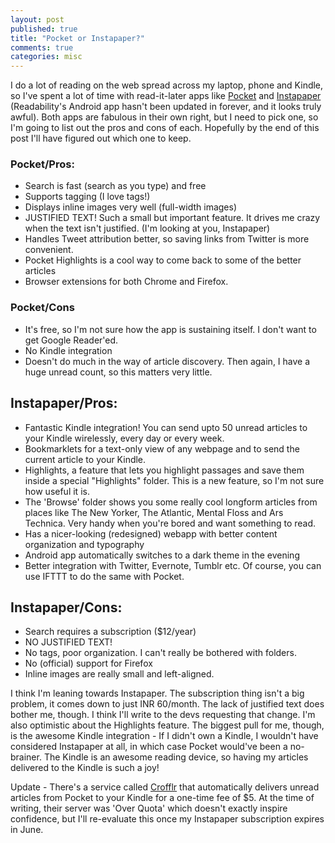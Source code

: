 ```yaml
---
layout: post
published: true
title: "Pocket or Instapaper?"
comments: true
categories: misc
---
```


I do a lot of reading on the web spread across my laptop, phone and Kindle, so I've spent a lot of time with read-it-later apps like [Pocket](http://getpocket.com) and [Instapaper](instapaper.com) (Readability's Android app hasn't been updated in forever, and it looks truly awful). Both apps are fabulous in their own right, but I need to pick one, so I'm going to list out the pros and cons of each. Hopefully by the end of this post I'll have figured out which one to keep.

### Pocket/Pros:

- Search is fast (search as you type) and free
- Supports tagging (I love tags!)
- Displays inline images very well (full-width images)
- JUSTIFIED TEXT! Such a small but important feature. It drives me crazy when the text isn't justified. (I'm looking at you, Instapaper)
- Handles Tweet attribution better, so saving links from Twitter is more convenient.
- Pocket Highlights is a cool way to come back to some of the better articles
- Browser extensions for both Chrome and Firefox.

### Pocket/Cons

- It's free, so I'm not sure how the app is sustaining itself. I don't want to get Google Reader'ed.
- No Kindle integration
- Doesn't do much in the way of article discovery. Then again, I have a huge unread count, so this matters very little.

## Instapaper/Pros:

- Fantastic Kindle integration! You can send upto 50 unread articles to your Kindle wirelessly, every day or every week.
- Bookmarklets for a text-only view of any webpage and to send the current article to your Kindle.
- Highlights, a feature that lets you highlight passages and save them inside a special "Highlights" folder. This is a new feature, so I'm not sure how useful it is.
- The 'Browse' folder shows you some really cool longform articles from places like The New Yorker, The Atlantic, Mental Floss and Ars Technica. Very handy when you're bored and want something to read.
- Has a nicer-looking (redesigned) webapp with better content organization and typography
- Android app automatically switches to a dark theme in the evening
- Better integration with Twitter, Evernote, Tumblr etc. Of course, you can use IFTTT to do the same with Pocket.
 
## Instapaper/Cons:

- Search requires a subscription ($12/year)
- NO JUSTIFIED TEXT!
- No tags, poor organization. I can't really be bothered with folders.
- No (official) support for Firefox
- Inline images are really small and left-aligned.

I think I'm leaning towards Instapaper. The subscription thing isn't a big problem, it comes down to just INR 60/month. The lack of justified text does bother me, though. I think I'll write to the devs requesting that change. I'm also optimistic about the Highlights feature. The biggest pull for me, though, is the awesome Kindle integration - If I didn't own a Kindle, I wouldn't have considered Instapaper at all, in which case Pocket would've been a no-brainer. The Kindle is an awesome reading device, so having my articles delivered to the Kindle is such a joy!

Update - There's a service called [Crofflr](http://www.crofflr.com/) that automatically delivers unread articles from Pocket to your Kindle for a one-time fee of $5. At the time of writing, their server was 'Over Quota' which doesn't exactly inspire confidence, but I'll re-evaluate this once my Instapaper subscription expires in June.